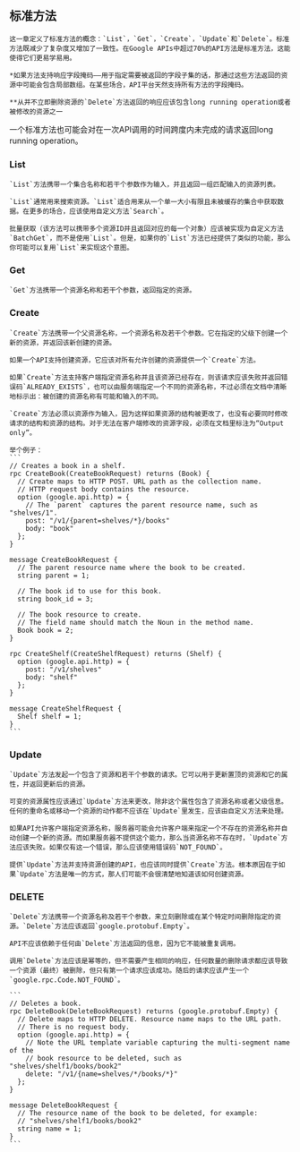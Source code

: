 ## 标准方法

	这一章定义了标准方法的概念：`List`，`Get`，`Create`，`Update`和`Delete`。标准方法既减少了复杂度又增加了一致性。在Google APIs中超过70%的API方法是标准方法，这能使得它们更易学易用。

	*如果方法支持响应字段掩码——用于指定需要被返回的字段子集的话，那通过这些方法返回的资源中可能会包含局部数组。在某些场合，API平台天然支持所有方法的字段掩码。

	**从并不立即删除资源的`Delete`方法返回的响应应该包含long running operation或者被修改的资源之一

一个标准方法也可能会对在一次API调用的时间跨度内未完成的请求返回long running operation。

### List

	`List`方法携带一个集合名称和若干个参数作为输入，并且返回一组匹配输入的资源列表。

	`List`通常用来搜索资源。`List`适合用来从一个单一大小有限且未被缓存的集合中获取数据。在更多的场合，应该使用自定义方法`Search`。

	批量获取（该方法可以携带多个资源ID并且返回对应的每一个对象）应该被实现为自定义方法`BatchGet`，而不是使用`List`。但是，如果你的`List`方法已经提供了类似的功能，那么你可能可以复用`List`来实现这个意图。

### Get

	`Get`方法携带一个资源名称和若干个参数，返回指定的资源。

### Create

	`Create`方法携带一个父资源名称，一个资源名称及若干个参数。它在指定的父级下创建一个新的资源，并返回该新创建的资源。

	如果一个API支持创建资源，它应该对所有允许创建的资源提供一个`Create`方法。

	如果`Create`方法支持客户端指定资源名称并且该资源已经存在，则该请求应该失败并返回错误码`ALREADY_EXISTS`，也可以由服务端指定一个不同的资源名称，不过必须在文档中清晰地标示出：被创建的资源名称有可能和输入的不同。

	`Create`方法必须以资源作为输入，因为这样如果资源的结构被更改了，也没有必要同时修改请求的结构和资源的结构。对于无法在客户端修改的资源字段，必须在文档里标注为“Output only”。

	举个例子：
    ```
    // Creates a book in a shelf.
    rpc CreateBook(CreateBookRequest) returns (Book) {
      // Create maps to HTTP POST. URL path as the collection name.
      // HTTP request body contains the resource.
      option (google.api.http) = {
        // The `parent` captures the parent resource name, such as "shelves/1".
        post: "/v1/{parent=shelves/*}/books"
        body: "book"
      };
    }

    message CreateBookRequest {
      // The parent resource name where the book to be created.
      string parent = 1;

      // The book id to use for this book.
      string book_id = 3;

      // The book resource to create.
      // The field name should match the Noun in the method name.
      Book book = 2;
    }

    rpc CreateShelf(CreateShelfRequest) returns (Shelf) {
      option (google.api.http) = {
        post: "/v1/shelves"
        body: "shelf"
      };
    }

    message CreateShelfRequest {
      Shelf shelf = 1;
    }
    ```

### Update

	`Update`方法发起一个包含了资源和若干个参数的请求。它可以用于更新置顶的资源和它的属性，并返回更新后的资源。

	可变的资源属性应该通过`Update`方法来更改，除非这个属性包含了资源名称或者父级信息。任何的重命名或移动一个资源的动作都不应该在`Update`里发生，应该由自定义方法来处理。

	如果API允许客户端指定资源名称，服务器可能会允许客户端来指定一个不存在的资源名称并自动创建一个新的资源。而如果服务器不提供这个能力，那么当资源名称不存在时，`Update`方法应该失败。如果仅有这一个错误，那么应该使用错误码`NOT_FOUND`。

	提供`Update`方法并支持资源创建的API，也应该同时提供`Create`方法。根本原因在于如果`Update`方法是唯一的方式，那人们可能不会很清楚地知道该如何创建资源。

### DELETE

	`Delete`方法携带一个资源名称及若干个参数，来立刻删除或在某个特定时间删除指定的资源。`Delete`方法应该返回`google.protobuf.Empty`。

	API不应该依赖于任何由`Delete`方法返回的信息，因为它不能被重复调用。

	调用`Delete`方法应该是幂等的，但不需要产生相同的响应，任何数量的删除请求都应该导致一个资源（最终）被删除，但只有第一个请求应该成功。随后的请求应该产生一个`google.rpc.Code.NOT_FOUND`。

    ```
    // Deletes a book.
    rpc DeleteBook(DeleteBookRequest) returns (google.protobuf.Empty) {
      // Delete maps to HTTP DELETE. Resource name maps to the URL path.
      // There is no request body.
      option (google.api.http) = {
        // Note the URL template variable capturing the multi-segment name of the
        // book resource to be deleted, such as "shelves/shelf1/books/book2"
        delete: "/v1/{name=shelves/*/books/*}"
      };
    }

    message DeleteBookRequest {
      // The resource name of the book to be deleted, for example:
      // "shelves/shelf1/books/book2"
      string name = 1;
    }
    ```
